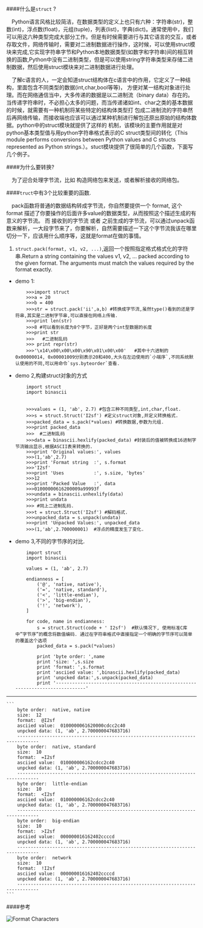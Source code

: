 ####什么是`struct` ?

&emsp;Python语言风格比较简洁，在数据类型的定义上也只有六种：字符串(str)，整数(int)，浮点数(float)，元组(tuple)，列表(list)，字典(dict)。通常使用中，我们可以用这六种类型完成大部分工作。但是有时候需要进行与其它语言的交互，或者存取文件，网络传输时，需要对二进制数据进行操作，这时候，可以使用struct模块来完成,它实现字符串字节和Python本地数据类型(如数字和字符串)间的相互转换的函数,Python中没有二进制类型，但是可以使用string字符串类型来存储二进制数据，然后使用struct模块来对二进制数据进行处理。

&emsp;了解c语言的人，一定会知道struct结构体在c语言中的作用，它定义了一种结构，里面包含不同类型的数据(int,char,bool等等)， 方便对某一结构对象进行处理。而在网络通信当中，大多传递的数据是以二进制流（binary data）存在的。当传递字符串时，不必担心太多的问题，而当传递诸如int、char之类的基本数据的时候，就需要有一种机制将某些特定的结构体类型打 包成二进制流的字符串然后再网络传输，而接收端也应该可以通过某种机制进行解包还原出原始的结构体数据。python中的struct模块就提供了这样的 机制，该模块的主要作用就是对python基本类型值与用python字符串格式表示的C struct类型间的转化（This module performs conversions between Python values and C structs represented as Python strings.）。stuct模块提供了很简单的几个函数，下面写几个例子。

####为什么要转换?

&emsp;为了迎合处理字节流，比如 构造网络包来发送，或者解析接收的网络包。 


####`truct`中有3个比较重要的函数.

&emsp;pack函数将普通的数据结构转成字节流，你自然要提供一个 format, 这个 format 描述了你要操作的后面许多value的数据类型，从而按照这个描述生成的有意义的字节流。 而 接收到的字节流 或者 之前生成的字节流，可以通过unpack函数来解析，一大段字节来了，你要解析，自然需要描述一下这个字节流我该在哪里切分一下，应该用什么顺序等，这就是format在做的事情。

1. `struct.pack(format, v1, v2, ...)`,返回一个按照指定格式格式化的字符串.Return a string containing the values v1, v2, ... packed according to the given format. The arguments must match the values required by the format exactly.

 * demo 1:

	```
		>>>import struct
		>>>a = 20
		>>>b = 400
		>>>str = struct.pack('ii',a,b) #转换成字节流,虽然type()看到的还是字符串,其实是二进制字节串,可以直接在网络上传输.
		>>>print len(str)
		>>>8 #可以看到长度为8个字节，正好是两个int型数据的长度
		>>>print str
		>>>   #二进制乱码
		>>> print repr(str)
		>>>'\x14\x00\x00\x00\x90\x01\x00\x00'   #其中十六进制的 0x00000014, 0x00001009分别表示20和400,大头在左边使用的`小端序`,不同系统默认使用的不同,可以用命令`sys.byteorder`查看.
	```
 * demo 2,构建struct对象的方式
	
	```
		import struct
		import binascii
		
		
		>>>values = (1, 'ab', 2.7) #包含三种不同类型,int,char,float.
		>>>s = struct.Struct('I2sf') #定义struct对象,并定义转换格式.
		>>>packed_data = s.pack(*values) #转换数据,参数为元组.
		>>>print packed_data
		>>>  #二进制乱码
		>>>data = binascii.hexlify(packed_data) #封装后的值被转换成16进制字节流输出显示,根据ASCII表来转换的.
		>>>print 'Original values:', values
		>>>(1,'ab',2.7)
		>>>print 'Format string  :', s.format
		>>>'I2sf'
		>>>print 'Uses           :', s.size, 'bytes'
		>>>12
		>>>print 'Packed Value   :', data
		>>>01000000616200009a99993f
		>>>undata = binascii.unhexlify(data)
		>>>print undata
		>>> #同上二进制乱码.
		>>>t = struct.Struct('I2sf') #解码格式.
		>>>unpacked_data = s.unpack(undata)
		>>>print 'Unpacked Values:', unpacked_data
		>>>(1,'ab',2.700000001)  #浮点的精度发生了变化.
	
	```
 * demo 3,不同的字节序的对比.
		
	```
		import struct
		import binascii
		
		values = (1, 'ab', 2.7)
		
		endianness = [
		    ('@', 'native, native'),
		    ('=', 'native, standard'),
		    ('<', 'little-endian'),
		    ('>', 'big-endian'),
		    ('!', 'network'),
		]
		
		for code, name in endianness:
		    s = struct.Struct(code + ' I2sf')  #默认情况下, 使用标准C库中”字节序”的概念将数值编码. 通过在字符串格式中直接指定一个明确的字节序可以简单的覆盖这个选项
		    packed_data = s.pack(*values)

		    print 'byte order: ',name
    		print 'size: ',s.size
	   		print 'format: ',s.format
		    print 'asciied value: ',binascii.hexlify(packed_data)
		    print 'unpcked data:',s.unpack(packed_data)
		    print '------------------------------------------------------------------------------'
	```
***
	```
		byte order:  native, native
		size:  12
		format:  @I2sf
		asciied value:  0100000061620000cdcc2c40
		unpcked data: (1, 'ab', 2.700000047683716)
		------------------------------------------------------------------------------
		byte order:  native, standard
		size:  10
		format:  =I2sf
		asciied value:  010000006162cdcc2c40
		unpcked data: (1, 'ab', 2.700000047683716)
		------------------------------------------------------------------------------
		byte order:  little-endian
		size:  10
		format:  <I2sf
		asciied value:  010000006162cdcc2c40
		unpcked data: (1, 'ab', 2.700000047683716)
		------------------------------------------------------------------------------
		byte order:  big-endian
		size:  10
		format:  >I2sf
		asciied value:  000000016162402ccccd
		unpcked data: (1, 'ab', 2.700000047683716)
		------------------------------------------------------------------------------
		byte order:  network
		size:  10
		format:  !I2sf
		asciied value:  000000016162402ccccd
		unpcked data: (1, 'ab', 2.700000047683716)
		------------------------------------------------------------------------------		
	```

####参考

![Format Characters](https://raw.githubusercontent.com/hellorocky/techblog/master/picture/struct%E6%A8%A1%E5%9D%97%E6%80%BB%E7%BB%93.png)
